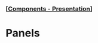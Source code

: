 ### [[Components - Presentation](./translated-human-interface-guidelines-markdown/components/presentation.md)]  
  
# **Panels**  

